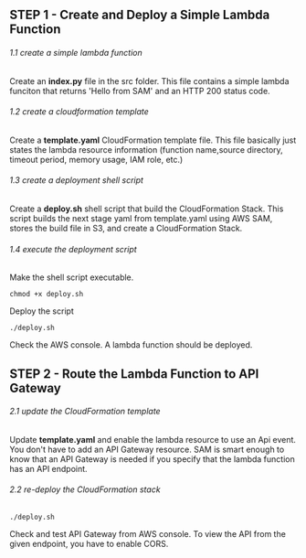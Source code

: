 

## STEP 1 - Create and Deploy a Simple Lambda Function

###### 1.1 create a simple lambda function

Create an **index.py** file in the src folder. This file contains a simple lambda funciton that returns 'Hello from SAM' and an HTTP 200 status code.

###### 1.2 create a cloudformation template

Create a **template.yaml** CloudFormation template file. This file basically just states the lambda resource information (function name,source directory, timeout period, memory usage, IAM role, etc.)

###### 1.3 create a deployment shell script

Create a **deploy.sh** shell script that build the CloudFormation Stack. This script builds the next stage yaml from template.yaml using AWS SAM, stores the build file in S3, and create a CloudFormation Stack.

###### 1.4 execute the deployment script

Make the shell script executable.
```
chmod +x deploy.sh
```

Deploy the script
```
./deploy.sh
```

Check the AWS console. A lambda function should be deployed.

## STEP 2 - Route the Lambda Function to API Gateway

###### 2.1 update the CloudFormation template

Update **template.yaml** and enable the lambda resource to use an Api event. You don't have to add an API Gateway resource. SAM is smart enough to know that an API Gateway is needed if you specify that the lambda function has an API endpoint.

###### 2.2 re-deploy the CloudFormation stack

```
./deploy.sh
```

Check and test API Gateway from AWS console. To view the API from the given endpoint, you have to enable CORS.
